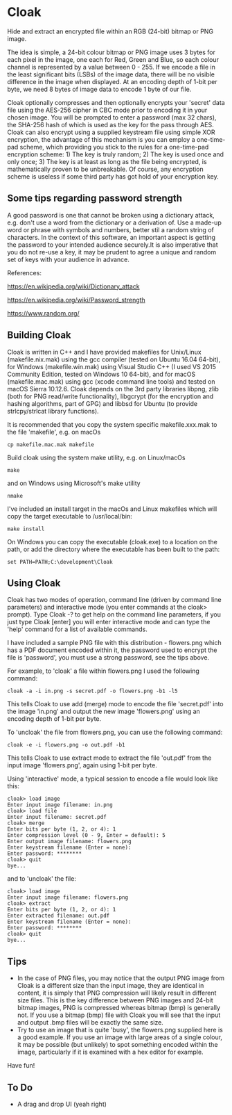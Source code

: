 # Cloak
Hide and extract an encrypted file within an RGB (24-bit) bitmap or PNG image. 

The idea is simple, a 24-bit colour bitmap or PNG image uses 3 bytes for each pixel in the image, one each for Red, Green and Blue, so each colour channel is represented by a value between 0 - 255. If we encode a file in the least significant bits (LSBs) of the image data, there will be no visible difference in the image when displayed. At an encoding depth of 1-bit per byte, we need 8 bytes of image data to encode 1 byte of our file.

Cloak optionally compresses and then optionally encrypts your 'secret' data file using the AES-256 cipher in CBC mode prior to encoding it in your chosen image. You will be prompted to enter a password (max 32 chars), the SHA-256 hash of which is used as the key for the pass through AES. Cloak can also encrypt using a supplied keystream file using simple XOR encryption, the advantage of this mechanism is you can employ a one-time-pad scheme, which providing you stick to the rules for a one-time-pad encryption scheme: 1) The key is truly random; 2) The key is used once and only once; 3) The key is at least as long as the file being encrypted, is mathematically proven to be unbreakable. Of course, any encryption scheme is useless if some third party has got hold of your encryption key.

Some tips regarding password strength
-------------------------------------
A good password is one that cannot be broken using a dictionary attack, e.g. don't use a word from the dictionary or a derivation of. Use a made-up word or phrase with symbols and numbers, better stil a random string of characters. In the context of this software, an important aspect is getting the password to your intended audience securely.It is also imperative that you do not re-use a key, it may be prudent to agree a unique and random set of keys with your audience in advance.

References:

https://en.wikipedia.org/wiki/Dictionary_attack

https://en.wikipedia.org/wiki/Password_strength

https://www.random.org/


Building Cloak
--------------
Cloak is written in C++ and I have provided makefiles for Unix/Linux (makefile.nix.mak) using the gcc compiler (tested on Ubuntu 16.04 64-bit), for Windows (makefile.win.mak) using Visual Studio C++ (I used VS 2015 Community Edition, tested on Windows 10 64-bit), and for macOS (makefile.mac.mak) using gcc (xcode command line tools) and tested on macOS Sierra 10.12.6. Cloak depends on the 3rd party libraries libpng, zlib (both for PNG read/write functionality), libgcrypt (for the encryption and hashing algorithms, part of GPG) and libbsd for Ubuntu (to provide strlcpy/strlcat library functions).

It is recommended that you copy the system specific makefile.xxx.mak to the file 'makefile', e.g. on macOs

    cp makefile.mac.mak makefile

Build cloak using the system make utility, e.g. on Linux/macOs

    make
    
and on Windows using Microsoft's make utility

    nmake

I've included an install target in the macOs and Linux makefiles which will copy the target executable to /usr/local/bin:

    make install
    
On Windows you can copy the executable (cloak.exe) to a location on the path, or add the directory where the executable has been built to the path:

    set PATH=PATH;C:\development\Cloak

Using Cloak
-----------
Cloak has two modes of operation, command line (driven by command line parameters) and interactive mode (you enter commands at the cloak> prompt). Type Cloak -? to get help on the command line parameters, if you just type Cloak [enter] you will enter interactive mode and can type the 'help' command for a list of available commands.

I have included a sample PNG file with this distribution - flowers.png which has a PDF document encoded within it, the password used to encrypt the file is 'password', you must use a strong password, see the tips above.

For example, to 'cloak' a file within flowers.png I used the following command:

    cloak -a -i in.png -s secret.pdf -o flowers.png -b1 -l5
    
This tells Cloak to use add (merge) mode to encode the file 'secret.pdf' into the image 'in.png' and output the new image 'flowers.png' using an encoding depth of 1-bit per byte.

To 'uncloak' the file from flowers.png, you can use the following command:

    cloak -e -i flowers.png -o out.pdf -b1
    
This tells Cloak to use extract mode to extract the file 'out.pdf' from the input image 'flowers.png', again using 1-bit per byte.

Using 'interactive' mode, a typical session to encode a file would look like this:

    cloak> load image
    Enter input image filename: in.png
    cloak> load file
    Enter input filename: secret.pdf
    cloak> merge
    Enter bits per byte (1, 2, or 4): 1
    Enter compression level (0 - 9, Enter = default): 5
    Enter output image filename: flowers.png
    Enter keystream filename (Enter = none): 
    Enter password: ********
    cloak> quit
    bye...

and to 'uncloak' the file:

    cloak> load image 
    Enter input image filename: flowers.png
    cloak> extract
    Enter bits per byte (1, 2, or 4): 1
    Enter extracted filename: out.pdf
    Enter keystream filename (Enter = none): 
    Enter password: ********
    cloak> quit
    bye...

Tips
----
* In the case of PNG files, you may notice that the output PNG image from Cloak is a different size than the input image, they are identical in content, it is simply that PNG compression will likely result in different size files. This is the key difference between PNG images and 24-bit bitmap images, PNG is compressed whereas bitmap (bmp) is generally not. If you use a bitmap (bmp) file with Cloak you will see that the input and output .bmp files will be exactly the same size.
* Try to use an image that is quite 'busy', the flowers.png supplied here is a good example. If you use an image with large areas of a single colour, it may be possible (but unlikely) to spot something encoded within the image, particularly if it is examined with a hex editor for example.

Have fun!

To Do
-----
* A drag and drop UI (yeah right)
